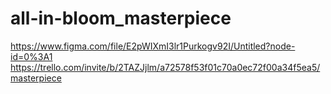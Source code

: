 # all-in-bloom_masterpiece
https://www.figma.com/file/E2pWIXmI3lr1Purkogv92I/Untitled?node-id=0%3A1
https://trello.com/invite/b/2TAZJjlm/a72578f53f01c70a0ec72f00a34f5ea5/masterpiece

